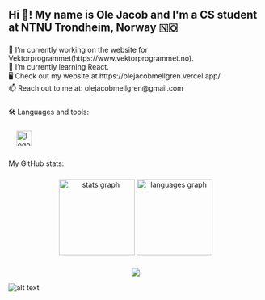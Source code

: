 <h2 align="left">Hi 👋! My name is Ole Jacob and I'm a CS student at NTNU Trondheim, Norway 🇳🇴</h2>

###

<p align="left">🔎 I’m currently working on the website for Vektorprogrammet(https://www.vektorprogrammet.no). <br>📖 I’m currently learning React.<br> 🖥️ Check out my website at https://olejacobmellgren.vercel.app/ <br>
  📫 Reach out to me at: olejacobmellgren@gmail.com</p>

###

<p align="left">🛠️ Languages and tools:</p>

###

<div align="left">
  <img width="12" />
  <img src="https://skillicons.dev/icons?i=python,java,ts,js,html,css,react,tailwind,mongodb,firebase,git,docker,flutter" height="30" alt="logos"  />
</div>

###

<p align="left">My GitHub stats:</p>

###

<div align="center">
  <img src="https://github-readme-stats.vercel.app/api?username=olejacobmellgren&hide_title=false&hide_rank=false&show_icons=true&include_all_commits=true&count_private=true&disable_animations=false&theme=dracula&locale=en&hide_border=false" height="150" alt="stats graph"  />
  <img src="https://github-readme-stats.vercel.app/api/top-langs?username=olejacobmellgren&locale=en&hide_title=false&layout=compact&card_width=320&langs_count=5&theme=dracula&hide_border=false" height="150" alt="languages graph"  />
</div>

###

<div align="center">
  <img src="https://visitor-badge.laobi.icu/badge?page_id=olejacobmellgren.olejacobmellgren&"  />
</div>

![alt text](https://media.giphy.com/media/TjAcxImn74uoDYVxFl/giphy.gif)

###
